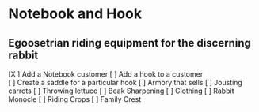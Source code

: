 # Notebook and Hook

## Egoosetrian riding equipment for the discerning rabbit


[X ] Add a Notebook customer
[ ] Add a hook to a customer  
[ ] Create a saddle for a particular hook
[ ] Armory that sells 
	[ ] Jousting carrots
	[ ] Throwing lettuce
	[ ] Beak Sharpening
[ ] Clothing
	[ ] Rabbit Monocle
	[ ] Riding Crops
	[ ] Family Crest